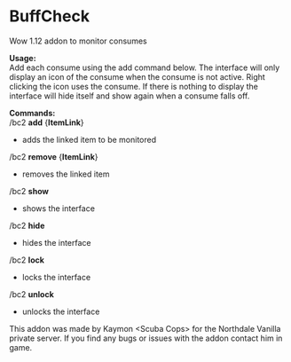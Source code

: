 # **BuffCheck**
Wow 1.12 addon to monitor consumes

**Usage:**<br/>
Add each consume using the add command below. The interface will only display an icon of 
the consume when the consume is not active. Right clicking the icon uses the consume. 
If there is nothing to display the interface will hide itself and show again when a consume falls off.

**Commands:**<br/>
/bc2 **add** {**ItemLink**}
  - adds the linked item to be monitored

/bc2 **remove** {**ItemLink**}
  
  - removes the linked item

/bc2 **show**
  
  - shows the interface
  
/bc2 **hide**

   - hides the interface
   
/bc2 **lock**

   - locks the interface
   
/bc2 **unlock**

   - unlocks the interface

This addon was made by Kaymon \<Scuba Cops> for the Northdale Vanilla private server. If you find
any bugs or issues with the addon contact him in game.